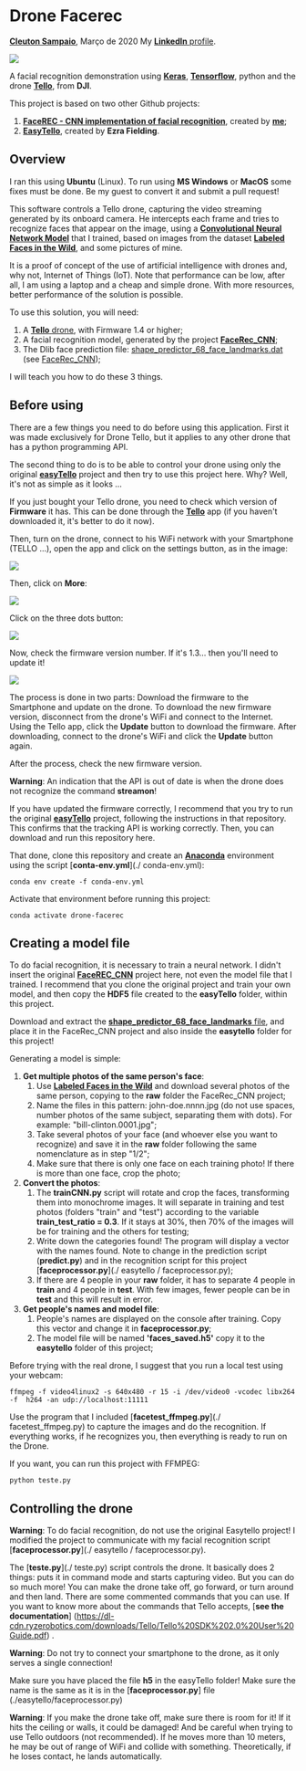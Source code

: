 # Drone Facerec
[**Cleuton Sampaio**](https://github.com/cleuton), Março de 2020
My [**LinkedIn** profile](https://www.linkedin.com/in/cleutonsampaio/).

![](./im.png)

A facial recognition demonstration using [**Keras**](https://keras.io/), [**Tensorflow**](https://www.tensorflow.org/), python and the drone [**Tello**](https://store.dji.com/shop/tello-series), from **DJI**.

This project is based on two other Github projects:

1. [**FaceREC - CNN implementation of facial recognition**](https://github.com/cleuton/facerec_cnn), created by [**me**](https://github.com/cleuton);
2. [**EasyTello**](https://github.com/Virodroid/easyTello), created by **Ezra Fielding**.

## Overview

I ran this using **Ubuntu** (Linux). To run using **MS Windows** or **MacOS** some fixes must be done. Be my guest to convert it and submit a pull request!

This software controls a Tello drone, capturing the video streaming generated by its onboard camera. He intercepts each frame and tries to recognize faces that appear on the image, using a [**Convolutional Neural Network Model**](https://github.com/cleuton/FaceGuard/tree/master/CNN) that I trained, based on images from the dataset [**Labeled Faces in the Wild**](http://vis-www.cs.umass.edu/lfw/), and some pictures of mine.

It is a proof of concept of the use of artificial intelligence with drones and, why not, Internet of Things (IoT). Note that performance can be low, after all, I am using a laptop and a cheap and simple drone. With more resources, better performance of the solution is possible.

To use this solution, you will need:

1. A [**Tello** drone](https://store.dji.com/shop/tello-series), with Firmware 1.4 or higher;
2. A facial recognition model, generated by the project [**FaceRec_CNN**](https://github.com/cleuton/facerec_cnn);
3. The Dlib face prediction file: [shape_predictor_68_face_landmarks.dat](https://github.com/davisking/dlib-models) (see [FaceRec_CNN](https://github.com/cleuton/facerec_cnn));

I will teach you how to do these 3 things.

## Before using

There are a few things you need to do before using this application. First it was made exclusively for Drone Tello, but it applies to any other drone that has a python programming API.

The second thing to do is to be able to control your drone using only the original [**easyTello**](https://github.com/Virodroid/easyTello) project and then try to use this project here. Why? Well, it's not as simple as it looks ...

If you just bought your Tello drone, you need to check which version of **Firmware** it has. This can be done through the [**Tello**](https://www.ryzerobotics.com/tello) app (if you haven't downloaded it, it's better to do it now).

Then, turn on the drone, connect to his WiFi network with your Smartphone (TELLO ...), open the app and click on the settings button, as in the image:

![](./app1.jpg)

Then, click on **More**: 

![](./app2.jpg)

Click on the three dots button: 

![](./app3.jpg)

Now, check the firmware version number. If it's 1.3... then you'll need to update it!

![](./app4.jpg)

The process is done in two parts: Download the firmware to the Smartphone and update on the drone. To download the new firmware version, disconnect from the drone's WiFi and connect to the Internet. Using the Tello app, click the **Update** button to download the firmware. After downloading, connect to the drone's WiFi and click the **Update** button again.

After the process, check the new firmware version.

**Warning**: An indication that the API is out of date is when the drone does not recognize the command **streamon**!

If you have updated the firmware correctly, I recommend that you try to run the original [**easyTello**](https://github.com/Virodroid/easyTello) project, following the instructions in that repository. This confirms that the tracking API is working correctly. Then, you can download and run this repository here.

That done, clone this repository and create an [**Anaconda**](https://anaconda.org/) environment using the script [**conta-env.yml**](./ conda-env.yml):

```
conda env create -f conda-env.yml
```

Activate that environment before running this project:

```
conda activate drone-facerec
```

## Creating a model file

To do facial recognition, it is necessary to train a neural network. I didn't insert the original [**FaceREC_CNN**](https://github.com/cleuton/facerec_cnn) project here, not even the model file that I trained. I recommend that you clone the original project and train your own model, and then copy the **HDF5** file created to the **easyTello** folder, within this project.

Download and extract the [**shape_predictor_68_face_landmarks** file](http://dlib.net/files/shape_predictor_68_face_landmarks.dat.bz2), and place it in the FaceRec_CNN project and also inside the **easytello** folder for this project!

Generating a model is simple: 

1. **Get multiple photos of the same person's face**:
    1. Use [**Labeled Faces in the Wild**](http://vis-www.cs.umass.edu/lfw/) and download several photos of the same person, copying to the **raw** folder the FaceRec_CNN project;
    2. Name the files in this pattern: john-doe.nnnn.jpg (do not use spaces, number photos of the same subject, separating them with dots). For example: "bill-clinton.0001.jpg";
    3. Take several photos of your face (and whoever else you want to recognize) and save it in the **raw** folder following the same nomenclature as in step "1/2";
    4. Make sure that there is only one face on each training photo! If there is more than one face, crop the photo;
2. **Convert the photos**:
    1. The **trainCNN.py** script will rotate and crop the faces, transforming them into monochrome images. It will separate in training and test photos (folders "train" and "test") according to the variable **train_test_ratio = 0.3**. If it stays at 30%, then 70% of the images will be for training and the others for testing;
    2. Write down the categories found! The program will display a vector with the names found. Note to change in the prediction script (**predict.py**) and in the recognition script for this project [**faceprocessor.py**](./ easytello / faceprocessor.py);
    3. If there are 4 people in your **raw** folder, it has to separate 4 people in **train** and 4 people in **test**. With few images, fewer people can be in **test** and this will result in error.
3. **Get people's names and model file**:
    1. People's names are displayed on the console after training. Copy this vector and change it in **faceprocessor.py**;
    2. The model file will be named **'faces_saved.h5'** copy it to the **easytello** folder of this project;


Before trying with the real drone, I suggest that you run a local test using your webcam: 

```
ffmpeg -f video4linux2 -s 640x480 -r 15 -i /dev/video0 -vcodec libx264 -f  h264 -an udp://localhost:11111
```

Use the program that I included [**facetest_ffmpeg.py**](./ facetest_ffmpeg.py) to capture the images and do the recognition. If everything works, if he recognizes you, then everything is ready to run on the Drone.

If you want, you can run this project with FFMPEG:

```
python teste.py
```
 

## Controlling the drone

**Warning**: To do facial recognition, do not use the original Easytello project! I modified the project to communicate with my facial recognition script [**faceprocessor.py**](./ easytello / faceprocessor.py).

The [**teste.py**](./ teste.py) script controls the drone. It basically does 2 things: puts it in command mode and starts capturing video. But you can do so much more! You can make the drone take off, go forward, or turn around and then land. There are some commented commands that you can use. If you want to know more about the commands that Tello accepts, [**see the documentation**] (https://dl-cdn.ryzerobotics.com/downloads/Tello/Tello%20SDK%202.0%20User%20Guide.pdf) .

**Warning**: Do not try to connect your smartphone to the drone, as it only serves a single connection!

Make sure you have placed the file **h5** in the easyTello folder! Make sure the name is the same as it is in the [**faceprocessor.py**] file (./easytello/faceprocessor.py)

**Warning**: If you make the drone take off, make sure there is room for it! If it hits the ceiling or walls, it could be damaged! And be careful when trying to use Tello outdoors (not recommended). If he moves more than 10 meters, he may be out of range of WiFi and collide with something. Theoretically, if he loses contact, he lands automatically. 









